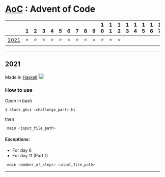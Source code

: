 # [AoC](https://adventofcode.com/) : Advent of Code 

|                                     | <br>1| <br>2| <br>3 | <br>4 | <br>5 | <br>6 | <br>7 | <br>8 | <br>9 | 1<br>0 | 1<br>1 | 1<br>2 | 1<br>3 | 1<br>4 | 1<br>5 | 1<br>6 | 1<br>7 | 1<br>8 | 1<br>9 | 2<br>0 | 2<br>1 | 2<br>2 | 2<br>3 | 2<br>4 | 2<br>5 |
|:-:                                  | :-:  | :-:  |  :-:  |  :-:  |  :-:  |  :-:  |  :-:  |  :-:  |  :-:  |  :-:   |  :-:   |  :-:   |  :-:   |  :-:   |  :-:   |  :-:   |  :-:   |  :-:   |  :-:   |  :-:   |  :-:   |  :-:   |  :-:   |  :-:   |  :-:   |
|[2021](https://adventofcode.com/2021)| ⭐  |  ⭐  |  ⭐  |   ⭐  |  ⭐  |   ⭐  |  ⭐  |   ⭐    |  ⭐     |  ⭐     |   ⭐  |   ⭐     |        |        |        |        |        |        |        |        |        |        |        |        |         |
  
---

## 2021 

Made in [Haskell](https://www.haskell.org/)
<img src="https://upload.wikimedia.org/wikipedia/commons/thumb/1/1c/Haskell-Logo.svg/1280px-Haskell-Logo.svg.png" alt="drawing" width="18"/>

### How to use

Open in bash

```bash
$ stack ghci <challenge_part>.hs
```

then

```hs
:main <input_file_path>
```

#### Exceptions:

- For day 6
- For day 11 (Part 1)

```hs
:main <number_of_steps> <input_file_path>
```

---
